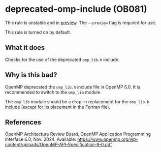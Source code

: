 # deprecated-omp-include (OB081)
This rule is unstable and in [preview](../preview.md). The `--preview` flag is required for use.

This rule is turned on by default.

## What it does
Checks for the use of the deprecated `omp_lib.h` include.

## Why is this bad?
OpenMP deprecated the `omp_lib.h` include file in OpenMP 6.0. It is recommended
to switch to the `omp_lib` module

The `omp_lib` module should be a drop-in replacement for the `omp_lib.h` include (except
for its placement in the Fortran file).

## References
OpenMP Architecture Review Board, OpenMP Application Programming Interface 6.0,
Nov. 2024. Available: https://www.openmp.org/wp-content/uploads/OpenMP-API-Specification-6-0.pdf

